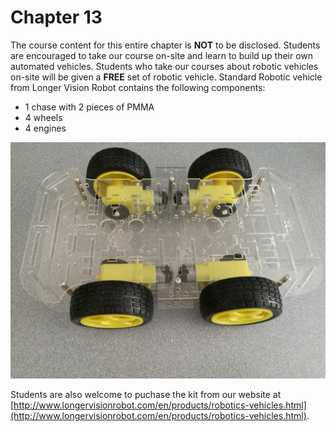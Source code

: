 # Chapter 13

The course content for this entire chapter is **NOT** to be disclosed. Students are encouraged to take our course on-site and learn to build up their own automated vehicles. Students who take our courses about robotic vehicles on-site will be given a **FREE** set of robotic vehicle. Standard Robotic vehicle from Longer Vision Robot contains the following components:
* 1 chase with 2 pieces of PMMA
* 4 wheels
* 4 engines

![Image](./roboticvehicle.jpg)

Students are also welcome to puchase the kit from our website at [http://www.longervisionrobot.com/en/products/robotics-vehicles.html](http://www.longervisionrobot.com/en/products/robotics-vehicles.html).
